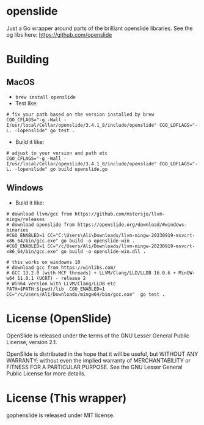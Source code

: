 # openslide
Just a Go wrapper around parts of the brilliant openslide libraries. See the og libs here: https://github.com/openslide

# Building

## MacOS
- `brew install openslide`
- Test like:
```
# fix your path based on the version installed by brew
CGO_CFLAGS="-g -Wall -I/usr/local/Cellar/openslide/3.4.1_8/include/openslide" CGO_LDFLAGS="-L. -lopenslide" go test .
```

- Build it like:
```
# adjust to your version and path etc
CGO_CFLAGS="-g -Wall -I/usr/local/Cellar/openslide/3.4.1_8/include/openslide" CGO_LDFLAGS="-L. -lopenslide" go build openslide.go
```

## Windows

- Build it like:
```
# download llvm/gcc from https://github.com/mstorsjo/llvm-mingw/releases
# download openslide from https://openslide.org/download/#windows-binaries
#CGO_ENABLED=1 CC="C:\Users\Ali\Downloads/llvm-mingw-20230919-msvcrt-x86_64/bin/gcc.exe" go build -o openslide-win .
#CGO_ENABLED=1 CC="/c/Users/Ali/Downloads/llvm-mingw-20230919-msvcrt-x86_64/bin/gcc.exe" go build -o openslide-win.dll .

# this works on windowns 10
# download gcc from https://winlibs.com/
# GCC 13.2.0 (with MCF threads) + LLVM/Clang/LLD/LLDB 16.0.6 + MinGW-w64 11.0.1 (UCRT) - release 2
# Win64 version with LLVM/Clang/LLDB etc
PATH=$PATH:$(pwd)/lib  CGO_ENABLED=1  CC="/c/Users/Ali/Downloads/mingw64/bin/gcc.exe"  go test .
```


# License (OpenSlide)
OpenSlide is released under the terms of the GNU Lesser General Public License, version 2.1.

OpenSlide is distributed in the hope that it will be useful, but WITHOUT ANY WARRANTY; without even the implied warranty of MERCHANTABILITY or FITNESS FOR A PARTICULAR PURPOSE. See the GNU Lesser General Public License for more details.

# License (This wrapper)
gophenslide is released under MIT license.
